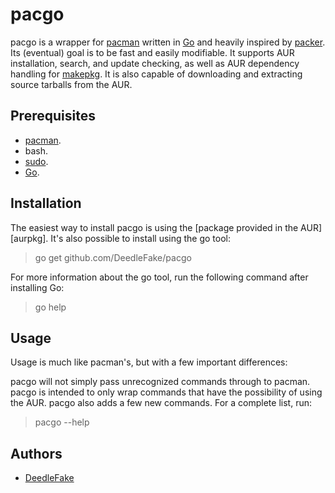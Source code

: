 pacgo
=====

pacgo is a wrapper for [pacman][pacman] written in [Go][go] and heavily inspired by [packer][packer]. Its (eventual) goal is to be fast and easily modifiable. It supports AUR installation, search, and update checking, as well as AUR dependency handling for [makepkg][makepkg]. It is also capable of downloading and extracting source tarballs from the AUR.

Prerequisites
-------------

 * [pacman][pacman].
 * bash.
 * [sudo][sudo].
 * [Go][go].

Installation
------------

The easiest way to install pacgo is using the [package provided in the AUR][aurpkg]. It's also possible to install using the go tool:

> go get github.com/DeedleFake/pacgo

For more information about the go tool, run the following command after installing Go:

> go help

Usage
-----

Usage is much like pacman's, but with a few important differences:

pacgo will not simply pass unrecognized commands through to pacman. pacgo is intended to only wrap commands that have the possibility of using the AUR. pacgo also adds a few new commands. For a complete list, run:

> pacgo --help

Authors
-------

 * [DeedleFake](https://github.com/DeedleFake)

[pacman]: https://wiki.archlinux.org/index.php/Pacman
[makepkg]: https://wiki.archlinux.org/index.php/Makepkg
[packer]: https://github.com/bruenig/packer
[go]: http://www.golang.org
[sudo]: http://www.gratisoft.us/sudo
<!-- [aurpkg]: http://aur.archlinux.org/packages.php?ID= -->

<!--
    vim:ts=4 sw=4 et
-->
